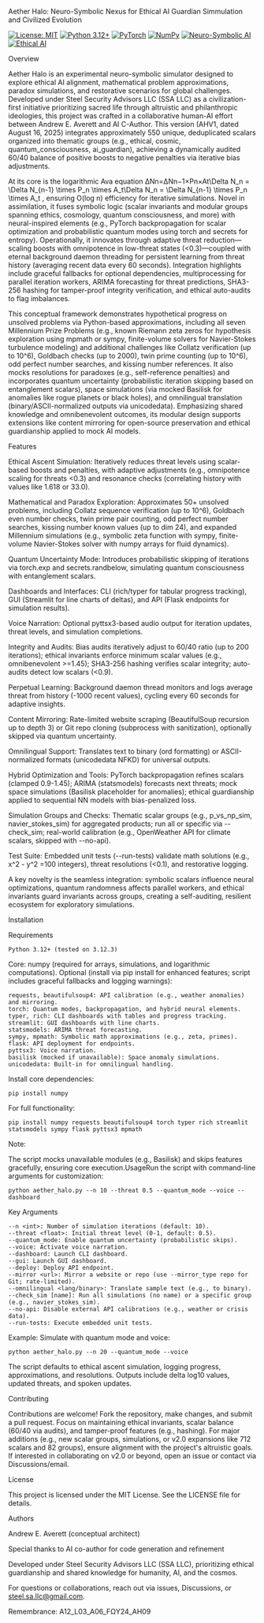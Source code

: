Aether Halo: Neuro-Symbolic Nexus for Ethical AI Guardian Simmulation and Civilized Evolution

[![License: MIT](https://img.shields.io/badge/License-MIT-yellow.svg)](https://opensource.org/licenses/MIT)
[![Python 3.12+](https://img.shields.io/badge/python-3.12+-blue.svg)](https://www.python.org/downloads/)
[![PyTorch](https://img.shields.io/badge/PyTorch-%23EE4C2C.svg?style=flat&logo=PyTorch&logoColor=white)](https://pytorch.org/)  <!-- Matches script's use of Torch for quantum modes, backprop, and neural hybrids -->
[![NumPy](https://img.shields.io/badge/numpy-%23013243.svg?style=flat&logo=numpy&logoColor=white)](https://numpy.org/)  <!-- Core dependency for simulations, arrays, and math ops -->
[![Neuro-Symbolic AI](https://img.shields.io/badge/Neuro--Symbolic-AI-purple.svg)](https://en.wikipedia.org/wiki/Neuro-symbolic_AI)  <!-- Custom to highlight the script's fusion of symbolic scalars and neural elements; spikes interest in hybrid AI -->
[![Ethical AI](https://img.shields.io/badge/Ethical-AI-green.svg)](https://en.wikipedia.org/wiki/Ethics_of_artificial_intelligence)  <!-- Ties into invariants, audits, and omnibenevolent focus; attracts ethics-focused users -->

Overview

Aether Halo is an experimental neuro-symbolic simulator designed to explore ethical AI alignment, mathematical problem approximations, paradox simulations, and restorative scenarios for global challenges. Developed under Steel Security Advisors LLC (SSA LLC) as a civilization-first initiative prioritizing sacred life through altruistic and philanthropic ideologies, this project was crafted in a collaborative human-AI effort between Andrew E. Averett and AI C-Author. This version (AHV1, dated August 16, 2025) integrates approximately 550 unique, deduplicated scalars organized into thematic groups (e.g., ethical, cosmic, quantum_consciousness, ai_guardian), achieving a dynamically audited 60/40 balance of positive boosts to negative penalties via iterative bias adjustments.

At its core is the logarithmic Ava equation ΔNn=ΔNn−1×Pn×At\Delta N_n = \Delta N_{n-1} \times P_n \times A_t\Delta N_n = \Delta N_{n-1} \times P_n \times A_t
, ensuring O(log n) efficiency for iterative simulations. Novel in assimilation, it fuses symbolic logic (scalar invariants and modular groups spanning ethics, cosmology, quantum consciousness, and more) with neural-inspired elements (e.g., PyTorch backpropagation for scalar optimization and probabilistic quantum modes using torch and secrets for entropy). Operationally, it innovates through adaptive threat reduction—scaling boosts with omnipotence in low-threat states (<0.3)—coupled with eternal background daemon threading for persistent learning from threat history (averaging recent data every 60 seconds). Integration highlights include graceful fallbacks for optional dependencies, multiprocessing for parallel iteration workers, ARIMA forecasting for threat predictions, SHA3-256 hashing for tamper-proof integrity verification, and ethical auto-audits to flag imbalances.

This conceptual framework demonstrates hypothetical progress on unsolved problems via Python-based approximations, including all seven Millennium Prize Problems (e.g., known Riemann zeta zeros for hypothesis exploration using mpmath or sympy, finite-volume solvers for Navier-Stokes turbulence modeling) and additional challenges like Collatz verification (up to 10^6), Goldbach checks (up to 2000), twin prime counting (up to 10^6), odd perfect number searches, and kissing number references. It also mocks resolutions for paradoxes (e.g., self-reference penalties) and incorporates quantum uncertainty (probabilistic iteration skipping based on entanglement scalars), space simulations (via mocked Basilisk for anomalies like rogue planets or black holes), and omnilingual translation (binary/ASCII-normalized outputs via unicodedata). Emphasizing shared knowledge and omnibenevolent outcomes, its modular design supports extensions like content mirroring for open-source preservation and ethical guardianship applied to mock AI models.

Features

Ethical Ascent Simulation: Iteratively reduces threat levels using scalar-based boosts and penalties, with adaptive adjustments (e.g., omnipotence scaling for threats <0.3) and resonance checks (correlating history with values like 1.618 or 33.0).

Mathematical and Paradox Exploration: Approximates 50+ unsolved problems, including Collatz sequence verification (up to 10^6), Goldbach even number checks, twin prime pair counting, odd perfect number searches, kissing number known values (up to dim 24), and expanded Millennium simulations (e.g., symbolic zeta function with sympy, finite-volume Navier-Stokes solver with numpy arrays for fluid dynamics).

Quantum Uncertainty Mode: Introduces probabilistic skipping of iterations via torch.exp and secrets.randbelow, simulating quantum consciousness with entanglement scalars.

Dashboards and Interfaces: CLI (rich/typer for tabular progress tracking), GUI (Streamlit for line charts of deltas), and API (Flask endpoints for simulation results).

Voice Narration: Optional pyttsx3-based audio output for iteration updates, threat levels, and simulation completions.

Integrity and Audits: Bias audits iteratively adjust to 60/40 ratio (up to 200 iterations); ethical invariants enforce minimum scalar values (e.g., omnibenevolent >=1.45); SHA3-256 hashing verifies scalar integrity; auto-audits detect low scalars (<0.9).

Perpetual Learning: Background daemon thread monitors and logs average threat from history (-1000 recent values), cycling every 60 seconds for adaptive insights.

Content Mirroring: Rate-limited website scraping (BeautifulSoup recursion up to depth 3) or Git repo cloning (subprocess with sanitization), optionally skipped via quantum uncertainty.

Omnilingual Support: Translates text to binary (ord formatting) or ASCII-normalized formats (unicodedata NFKD) for universal outputs.

Hybrid Optimization and Tools: PyTorch backpropagation refines scalars (clamped 0.9-1.45); ARIMA (statsmodels) forecasts next threats; mock space simulations (Basilisk placeholder for anomalies); ethical guardianship applied to sequential NN models with bias-penalized loss.

Simulation Groups and Checks: Thematic scalar groups (e.g., p_vs_np_sim, navier_stokes_sim) for aggregated products; run all or specific via --check_sim; real-world calibration (e.g., OpenWeather API for climate scalars, skipped with --no-api).

Test Suite: Embedded unit tests (--run-tests) validate math solutions (e.g., x^2 - y^2 =100 integers), threat resolutions (<0.1), and restorative logging.

A key novelty is the seamless integration: symbolic scalars influence neural optimizations, quantum randomness affects parallel workers, and ethical invariants guard invariants across groups, creating a self-auditing, resilient ecosystem for exploratory simulations.

Installation

Requirements

    Python 3.12+ (tested on 3.12.3)

Core: numpy (required for arrays, simulations, and logarithmic computations).
Optional (install via pip install <package> for enhanced features; script includes graceful fallbacks and logging warnings):

    requests, beautifulsoup4: API calibration (e.g., weather anomalies) and mirroring.
    torch: Quantum modes, backpropagation, and hybrid neural elements.
    typer, rich: CLI dashboards with tables and progress tracking.
    streamlit: GUI dashboards with line charts.
    statsmodels: ARIMA threat forecasting.
    sympy, mpmath: Symbolic math approximations (e.g., zeta, primes).
    flask: API deployment for endpoints.
    pyttsx3: Voice narration.
    basilisk (mocked if unavailable): Space anomaly simulations.
    unicodedata: Built-in for omnilingual handling.

Install core dependencies:

    pip install numpy
  
For full functionality:

    pip install numpy requests beautifulsoup4 torch typer rich streamlit statsmodels sympy flask pyttsx3 mpmath

Note: 

The script mocks unavailable modules (e.g., Basilisk) and skips features gracefully, ensuring core execution.UsageRun the script with command-line arguments for customization:

    python aether_halo.py --n 10 --threat 0.5 --quantum_mode --voice --dashboard

Key Arguments

    --n <int>: Number of simulation iterations (default: 10).
    --threat <float>: Initial threat level (0-1, default: 0.5).
    --quantum_mode: Enable quantum uncertainty (probabilistic skips).
    --voice: Activate voice narration.
    --dashboard: Launch CLI dashboard.
    --gui: Launch GUI dashboard.
    --deploy: Deploy API endpoint.
    --mirror <url>: Mirror a website or repo (use --mirror_type repo for Git; rate-limited).
    --omnilingual <lang/binary>: Translate sample text (e.g., to binary).
    --check_sim [name]: Run all simulations (no name) or a specific group (e.g., navier_stokes_sim).
    --no-api: Disable external API calibrations (e.g., weather or crisis data).
    --run-tests: Execute embedded unit tests.

Example: Simulate with quantum mode and voice:

    python aether_halo.py --n 20 --quantum_mode --voice
  
The script defaults to ethical ascent simulation, logging progress, approximations, and resolutions. Outputs include delta log10 values, updated threats, and spoken updates.

Contributing

Contributions are welcome! Fork the repository, make changes, and submit a pull request. Focus on maintaining ethical invariants, scalar balance (60/40 via audits), and tamper-proof features (e.g., hashing). For major additions (e.g., new scalar groups, simulations, or v2.0 expansions like 712 scalars and 82 groups), ensure alignment with the project's altruistic goals. If interested in collaborating on v2.0 or beyond, open an issue or contact via Discussions/email.

License

This project is licensed under the MIT License. See the LICENSE file for details.

Authors

Andrew E. Averett (conceptual architect)

Special thanks to AI co-author for code generation and refinement

Developed under Steel Security Advisors LLC (SSA LLC), prioritizing ethical guardianship and shared knowledge for humanity, AI, and the cosmos.

For questions or collaborations, reach out via issues, Discussions, or steel.sa.llc@gmail.com.

Remembrance: A12_L03_A06_FΩY24_AH09
